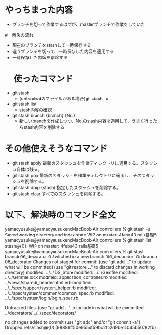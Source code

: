 # やっちまった内容
- ブランチを切って作業するはずが、masterブランチで作業をしていた

#　解決の流れ
- 現在のブランチをstashして一時保存する
- 違うブランチを切って、一時保存した内容を適用する
- 一時保存した内容を削除する

# 　使ったコマンド
- git stash
  - (untrackedのファイルがある場合)git stash -u
- git stash list
  - stash内容の確認
- git stash branch {branch} {No.}
  - 新しいbranchを作成しつつ、No.のstash内容を適用して、うまく行ったらstash内容を削除する

# その他使えそうなコマンド
- git stash apply	最新のスタッシュを作業ディレクトリに適用する。スタッシュ自体は残る。
- git stash pop	最新のスタッシュを作業ディレクトリに適用し、そのスタッシュを削除する。
- git stash drop {stash}	指定したスタッシュを削除する。
- git stash clear	すべてのスタッシュを削除する。-

# 以下、解決時のコマンド全文
yamaoyusuke@yamaoyuusukenoMacBook-Air controllers % git stash -u
Saved working directory and index state WIP on master: 4feba43 rails基礎5
yamaoyusuke@yamaoyuusukenoMacBook-Air controllers % git stash list
stash@{0}: WIP on master: 4feba43 rails基礎5
yamaoyusuke@yamaoyuusukenoMacBook-Air controllers % git stash branch 06_decorator 0
Switched to a new branch '06_decorator'
On branch 06_decorator
Changes not staged for commit:
  (use "git add <file>..." to update what will be committed)
  (use "git restore <file>..." to discard changes in working directory)
        modified:   ../../.DS_Store
        modified:   ../../Gemfile
        modified:   ../../Gemfile.lock
        modified:   application_controller.rb
        modified:   ../views/shared/_header.html.erb
        modified:   ../../spec/support/system_helper.rb
        modified:   ../../spec/system/common/common_spec.rb
        modified:   ../../spec/system/login/login_spec.rb

Untracked files:
  (use "git add <file>..." to include in what will be committed)
        ../decorators/
        ../../spec/decorators/

no changes added to commit (use "git add" and/or "git commit -a")
Dropped refs/stash@{0} (98889ff50e9554f59bc2fb2d9be15045b50782fb)

